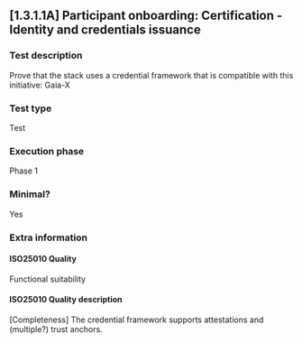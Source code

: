 
## [1.3.1.1A] Participant onboarding: Certification - Identity and credentials issuance
 
### Test description
Prove that the stack uses a credential framework that is compatible with this initiative: Gaia-X
 
### Test type
Test
 
### Execution phase
Phase 1
 
### Minimal?
Yes
 
### Extra information
#### ISO25010 Quality
Functional suitability
#### ISO25010 Quality description
[Completeness] The credential framework supports attestations and (multiple?) trust anchors.
    